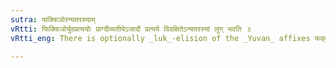 ```yaml
---
sutra: फक्फिञोरन्यतरस्याम्
vRtti: फिक्फिञोर्युवप्रत्ययोः प्राग्दीव्यतीयेऽजादौ प्रत्यये विवक्षितेऽन्यतरस्यां लुग् भवति ॥
vRtti_eng: There is optionally _luk_-elision of the _Yuvan_ affixes फक् and फिञ् when a _Pragdivyatiya_ affix beginning with a vowel is to be added.

---
```

